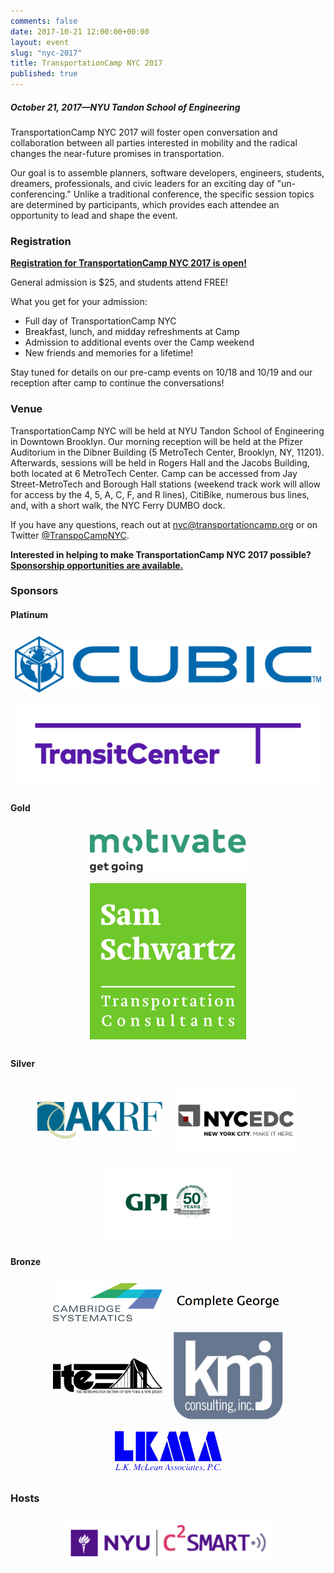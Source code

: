 ```yaml
---
comments: false
date: 2017-10-21 12:00:00+00:00
layout: event
slug: "nyc-2017"
title: TransportationCamp NYC 2017
published: true
---
```


##### October 21, 2017—NYU Tandon School of Engineering

TransportationCamp NYC 2017 will foster open conversation and collaboration between all parties interested in mobility and the radical changes the near-future promises in transportation.

Our goal is to assemble planners, software developers, engineers, students, dreamers, professionals, and civic leaders for an exciting day of "un-conferencing." Unlike a traditional conference, the specific session topics are determined by participants, which provides each attendee an opportunity to lead and shape the event.

### Registration

**[Registration for TransportationCamp NYC 2017 is open!](https://www.eventbrite.com/e/transportationcamp-nyc-2017-tickets-34557142343)**

General admission is $25, and students attend FREE!

What you get for your admission:

* Full day of TransportationCamp NYC
* Breakfast, lunch, and midday refreshments at Camp
* Admission to additional events over the Camp weekend
* New friends and memories for a lifetime!

Stay tuned for details on our pre-camp events on 10/18 and 10/19 and our reception after camp to continue the conversations!

### Venue

TransportationCamp NYC will be held at NYU Tandon School of Engineering in Downtown Brooklyn. Our morning reception will be held at the Pfizer Auditorium in the Dibner Building (5 MetroTech Center, Brooklyn, NY, 11201). Afterwards, sessions will be held in Rogers Hall and the Jacobs Building, both located at 6 MetroTech Center. Camp can be accessed from Jay Street-MetroTech and Borough Hall stations (weekend track work will allow for access by the 4, 5, A, C, F, and R lines), CitiBike, numerous bus lines, and, with a short walk, the NYC Ferry DUMBO dock.

If you have any questions, reach out at [nyc@transportationcamp.org](mailto:nyc@transportationcamp.org) or on Twitter [@TranspoCampNYC](https://twitter.com/TranspoCampNYC).

**Interested in helping to make TransportationCamp NYC 2017 possible? [Sponsorship opportunities are available.](TransportationCampNYCSponsorship2017.pdf)**

### Sponsors


#### Platinum

<div class="sponsors platinum">
<div class="sponsor"><a href="https://www.cubic.com/Transportation"><img src="sponsors/platinum/cubic.jpg" alt="Cubic"></a></div>
<div class="sponsor"><a href="http://transitcenter.org/"><img src="sponsors/platinum/transitcenter.png" alt="TransitCenter"></a></div>
</div>

#### Gold

<div class="sponsors gold">
<div class="sponsor"><a href="http://motivateco.com/"><img src="sponsors/gold/motivate.png" alt="Motivate"></a></div>
<div class="sponsor"><a href="http://samschwartz.com/"><img src="sponsors/gold/sam_schwartz.jpg" alt="Sam Schwartz Engineering"></a></div>
</div>

#### Silver

<div class="sponsors silver">
<div class="sponsor"><a href="https://www.akrf.com/"><img src="sponsors/silver/akrf.jpg" alt="AKRF, Inc."></a></div>
<div class="sponsor"><a href="https://www.nycedc.com/"><img src="sponsors/silver/edc.png" alt="NYCEDC"></a></div>
<div class="sponsor"><a href="http://www.gpinet.com/"><img src="sponsors/silver/gpi.png" alt="GPI"></a></div>
</div>

#### Bronze

<div class="sponsors bronze">
<div class="sponsor"><a href="https://www.camsys.com/"><img src="sponsors/bronze/camsys.png" alt="Cambridge Systematics"></a></div>
<div class="sponsor"><a href="https://completegeorge.org/"><img src="sponsors/bronze/completegeorge.png" alt="Complete George"></a></div>
<div class="sponsor"><a href="https://ite-metsection.org/"><img src="sponsors/bronze/ite_met.png" alt="ITE Met Section"></a></div>
<div class="sponsor"><a href="http://kmjinc.com/"><img src="sponsors/bronze/kmj.jpg" alt="KMJ Consulting Inc."></a></div>
<div class="sponsor"><a href="http://www.lkma.com/"><img src="sponsors/bronze/lkma.jpg" alt="L. K. McLean Associates, P.C."></a></div>
</div>

### Hosts

<div class="sponsors">
<div class="sponsor"><a href="http://c2smart.engineering.nyu.edu/"><img src="hosts/c2smart.png" alt="Connected Cities for Smart Mobility toward Accessible and Resilient Transportation (C2SMART)"></a></div>
</div>

<style type="text/css">
.sponsors {
  text-align: center;
}

.sponsor {
  display: inline-block;
  padding: 0.5em;
  vertical-align: middle;
}

.platinum .sponsor {
  max-width: 600px;
}

.gold .sponsor {
  max-width: 250px;
}

.silver .sponsor {
  max-width: 200px;
}

.bronze .sponsor {
  max-width: 175px;
}
</style>